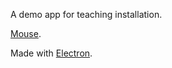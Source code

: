 A demo app for teaching installation.

[Mouse](http://mouse.org).

Made with [Electron](http://electron.atom.io).
